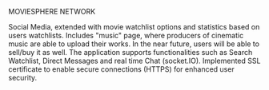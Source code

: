 MOVIESPHERE NETWORK

Social Media, extended with movie watchlist options and statistics
 based on users watchlists. Includes "music" page, where producers of
 cinematic music are able to upload their works. In the near future,
 users will be able to sell/buy it as well. The application supports
 functionalities such as Search Watchlist, Direct Messages and real
 time Chat (socket.IO). Implemented SSL certificate to enable secure
 connections (HTTPS) for enhanced user security.

